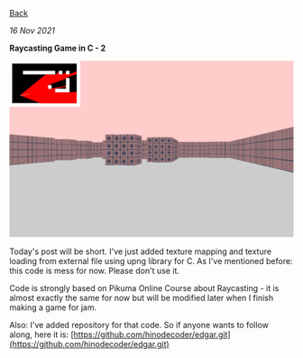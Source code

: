 [Back](README.md)

*16 Nov 2021*

**Raycasting Game in C - 2**

![Corridor, 1, screenshot](/data/corridor002.png)

Today's post will be short. I've just added texture mapping and texture loading from external file using upng library for C. As I've mentioned before: this code is mess for now. Please don't use it.

Code is strongly based on Pikuma Online Course about Raycasting - it is almost exactly the same for now but will be modified later when I finish making a game for jam.

Also: I've added repository for that code. So if anyone wants to follow along, here it is: [https://github.com/hinodecoder/edgar.git](https://github.com/hinodecoder/edgar.git)
